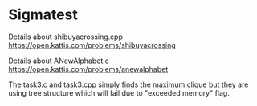 # Sigmatest

Details about shibuyacrossing.cpp
https://open.kattis.com/problems/shibuyacrossing

Details about ANewAlphabet.c
https://open.kattis.com/problems/anewalphabet

The task3.c and task3.cpp simply finds the maximum clique but they are using tree structure which will fail due to "exceeded memory" flag.
